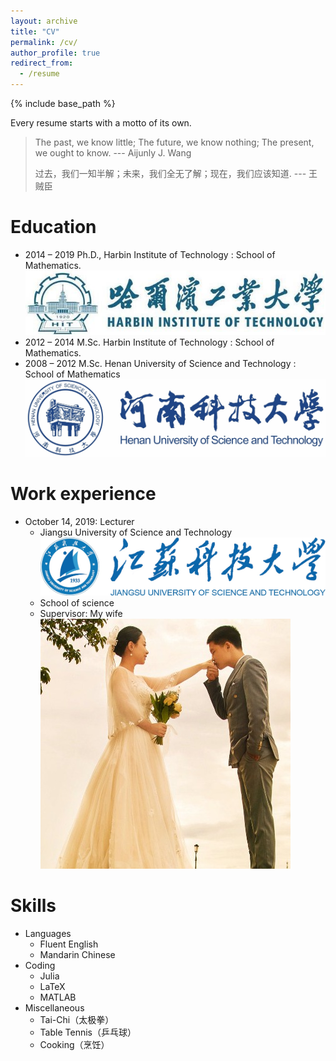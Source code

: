 ```yaml
---
layout: archive 
title: "CV" 
permalink: /cv/ 
author_profile: true 
redirect_from: 
  - /resume 
---
```


{% include base_path %} 

Every resume starts with a motto of its own.
> The past, we know little; The future, we know nothing; The present, we ought to know. --- Aijunly J. Wang
>
> 过去，我们一知半解；未来，我们全无了解；现在，我们应该知道. --- 王贼臣

Education 
====== 
* 2014 – 2019 Ph.D., Harbin Institute of Technology : School of Mathematics.  <br/><img src='/images/hit.jpg'>
* 2012 – 2014 M.Sc. Harbin Institute of Technology : School of Mathematics.
* 2008 – 2012 M.Sc. Henan University of Science and Technology : School of Mathematics <br/><img src='/images/haust.jpg'>

Work experience 
====== 
* October 14, 2019: Lecturer 
  * Jiangsu University of Science and Technology <br/><img src='/images/justlogo.png'>
  * School of science 
  * Supervisor: My wife <br/><img src='/images/aijunly.jpg'>

  
Skills 
====== 
* Languages
    * Fluent English
    * Mandarin Chinese
* Coding
    * Julia
    * LaTeX       
    * MATLAB
* Miscellaneous
    * Tai-Chi（太极拳）
    * Table Tennis（乒乓球）
    * Cooking（烹饪）
